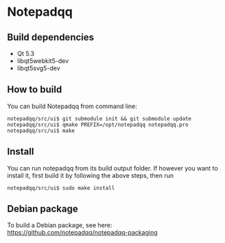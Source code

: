Notepadqq
=========

Build dependencies
------------------
   * Qt 5.3
   * libqt5webkit5-dev
   * libqt5svg5-dev

How to build
------------
You can build Notepadqq from command line:

    notepadqq/src/ui$ git submodule init && git submodule update
    notepadqq/src/ui$ qmake PREFIX=/opt/notepadqq notepadqq.pro
    notepadqq/src/ui$ make
    
Install
-------
You can run notepadqq from its build output folder. If however you want to install it, first build it
by following the above steps, then run

    notepadqq/src/ui$ sudo make install

Debian package
--------------
To build a Debian package, see here: https://github.com/notepadqq/notepadqq-packaging
